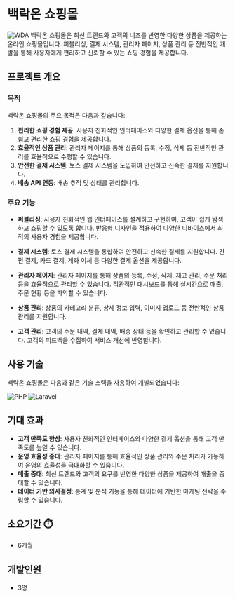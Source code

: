# 백락온 쇼핑몰
![WDA](https://user-images.githubusercontent.com/50791439/194876606-79a5b9c2-52ae-4b3b-ba15-ee29a8bb3155.PNG)
백락온 쇼핑몰은 최신 트렌드와 고객의 니즈를 반영한 다양한 상품을 제공하는 온라인 쇼핑몰입니다. 퍼블리싱, 결제 시스템, 관리자 페이지, 상품 관리 등 전반적인 개발을 통해 사용자에게 편리하고 신뢰할 수 있는 쇼핑 경험을 제공합니다.

## 프로젝트 개요

### 목적

백락온 쇼핑몰의 주요 목적은 다음과 같습니다:

1. **편리한 쇼핑 경험 제공**: 사용자 친화적인 인터페이스와 다양한 결제 옵션을 통해 손쉽고 편리한 쇼핑 경험을 제공합니다.
2. **효율적인 상품 관리**: 관리자 페이지를 통해 상품의 등록, 수정, 삭제 등 전반적인 관리를 효율적으로 수행할 수 있습니다.
3. **안전한 결제 시스템**: 토스 결제 시스템을 도입하여 안전하고 신속한 결제를 지원합니다.
4. **배송 API 연동**: 배송 추적 및 상태를 관리합니다.
   
### 주요 기능

- **퍼블리싱**: 사용자 친화적인 웹 인터페이스를 설계하고 구현하여, 고객이 쉽게 탐색하고 쇼핑할 수 있도록 합니다. 반응형 디자인을 적용하여 다양한 디바이스에서 최적의 사용자 경험을 제공합니다.
  
- **결제 시스템**: 토스 결제 시스템을 통합하여 안전하고 신속한 결제를 지원합니다. 간편 결제, 카드 결제, 계좌 이체 등 다양한 결제 옵션을 제공합니다.
  
- **관리자 페이지**: 관리자 페이지를 통해 상품의 등록, 수정, 삭제, 재고 관리, 주문 처리 등을 효율적으로 관리할 수 있습니다. 직관적인 대시보드를 통해 실시간으로 매출, 주문 현황 등을 파악할 수 있습니다.
  
- **상품 관리**: 상품의 카테고리 분류, 상세 정보 입력, 이미지 업로드 등 전반적인 상품 관리를 지원합니다.
  
- **고객 관리**: 고객의 주문 내역, 결제 내역, 배송 상태 등을 확인하고 관리할 수 있습니다. 고객의 피드백을 수집하여 서비스 개선에 반영합니다.

## 사용 기술

백락온 쇼핑몰은 다음과 같은 기술 스택을 사용하여 개발되었습니다:

![PHP](https://img.shields.io/badge/PHP-777BB4?style=for-the-badge&logo=php&logoColor=white)
![Laravel](https://img.shields.io/badge/Laravel-FF2D20?style=for-the-badge&logo=laravel&logoColor=white)

## 기대 효과

- **고객 만족도 향상**: 사용자 친화적인 인터페이스와 다양한 결제 옵션을 통해 고객 만족도를 높일 수 있습니다.
- **운영 효율성 증대**: 관리자 페이지를 통해 효율적인 상품 관리와 주문 처리가 가능하여 운영의 효율성을 극대화할 수 있습니다.
- **매출 증대**: 최신 트렌드와 고객의 요구를 반영한 다양한 상품을 제공하여 매출을 증대할 수 있습니다.
- **데이터 기반 의사결정**: 통계 및 분석 기능을 통해 데이터에 기반한 마케팅 전략을 수립할 수 있습니다.

## 소요기간 ⏱️
- 6개월

## 개발인원
- 3명
